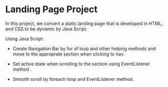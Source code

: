 # Landing Page Project

In this project, we convert a static landing page that is developed in HTML, and CSS to be dynamic by Java Script.

Using Java Script:
- Create Navigation Bar by for of loop and other helping methods and move to the approprate section when clicking to nav.
- Set active state when scrolling to the section using EventListener method .

- Smooth scroll by foreach loop and EventListener method .



